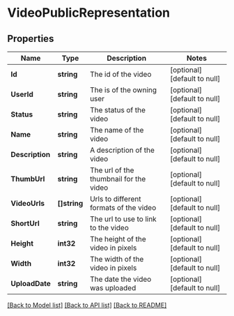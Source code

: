 # VideoPublicRepresentation

## Properties
Name | Type | Description | Notes
------------ | ------------- | ------------- | -------------
**Id** | **string** | The id of the video | [optional] [default to null]
**UserId** | **string** | The is of the owning user | [optional] [default to null]
**Status** | **string** | The status of the video | [optional] [default to null]
**Name** | **string** | The name of the video | [optional] [default to null]
**Description** | **string** | A description of the video | [optional] [default to null]
**ThumbUrl** | **string** | The url of the thumbnail for the video | [optional] [default to null]
**VideoUrls** | **[]string** | Urls to different formats of the video | [optional] [default to null]
**ShortUrl** | **string** | The url to use to link to the video | [optional] [default to null]
**Height** | **int32** | The height of the video in pixels | [optional] [default to null]
**Width** | **int32** | The width of the video in pixels | [optional] [default to null]
**UploadDate** | **string** | The date the video was uploaded | [optional] [default to null]

[[Back to Model list]](../README.md#documentation-for-models) [[Back to API list]](../README.md#documentation-for-api-endpoints) [[Back to README]](../README.md)


